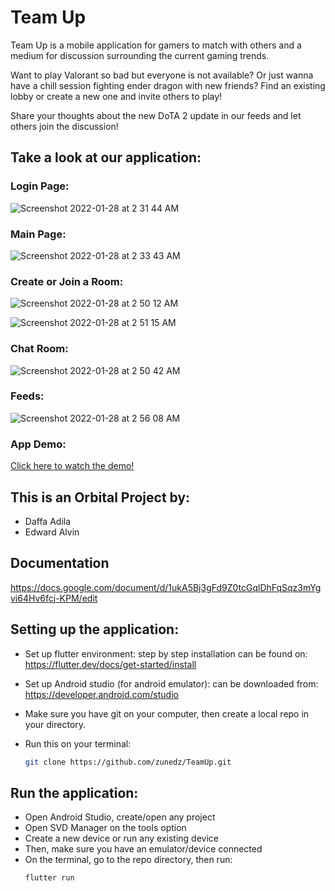 # Team Up

Team Up is a mobile application for gamers to match with others and a medium for discussion surrounding the current gaming trends. 

Want to play Valorant so bad but everyone is not available? Or just wanna have a chill session fighting ender dragon with new friends? Find an existing lobby or create a new one and invite others to play!

Share your thoughts about the new DoTA 2 update in our feeds and let others join the discussion!

## Take a look at our application:


### Login Page:
![Screenshot 2022-01-28 at 2 31 44 AM](https://user-images.githubusercontent.com/63901710/151421629-052dc8a7-9ca1-49d6-be12-015eeec01095.png)

### Main Page:
![Screenshot 2022-01-28 at 2 33 43 AM](https://user-images.githubusercontent.com/63901710/151421918-ee6fa2a9-104f-4f77-85d0-b39517cec1b4.png)

### Create or Join a Room:
![Screenshot 2022-01-28 at 2 50 12 AM](https://user-images.githubusercontent.com/63901710/151424532-8c2e17fb-852b-4ea3-a940-f2f6158c71b7.png)

![Screenshot 2022-01-28 at 2 51 15 AM](https://user-images.githubusercontent.com/63901710/151424837-575346d7-cb1c-45ba-b814-02a19d766ba2.png)


### Chat Room:
![Screenshot 2022-01-28 at 2 50 42 AM](https://user-images.githubusercontent.com/63901710/151424905-14c4366c-fa14-4794-b2d8-8f2e8ef2d62f.png)



### Feeds:
![Screenshot 2022-01-28 at 2 56 08 AM](https://user-images.githubusercontent.com/63901710/151425257-4470cefd-f6ae-4aff-b15e-412b419f14b1.png)

### App Demo:
[Click here to watch the demo!](https://drive.google.com/file/d/1tQWrKzngJ3ow6hOmVe0dsLopEZGfkvol/view?usp=sharing)


## This is an Orbital Project by:
- Daffa Adila
- Edward Alvin

## Documentation
https://docs.google.com/document/d/1ukA5Bj3gFd9Z0tcGqlDhFqSqz3mYgvi64Hv6fcj-KPM/edit




## Setting up the application:

- Set up flutter environment:
    step by step installation can be found on: https://flutter.dev/docs/get-started/install
    
- Set up Android studio (for android emulator):
    can be downloaded from: https://developer.android.com/studio

- Make sure you have git on your computer, then create a local repo in your directory.
- Run this on your terminal: 
    ```bash
    git clone https://github.com/zunedz/TeamUp.git
    ```
## Run the application:

- Open Android Studio, create/open any project
- Open SVD Manager on the tools option
- Create a new device or run any existing device
- Then, make sure you have an emulator/device connected
- On the terminal, go to the repo directory, then run:
    ```bash
    flutter run
    ```

